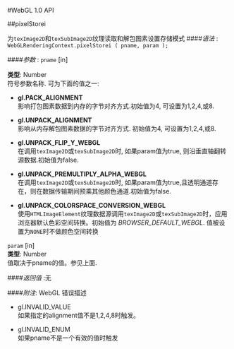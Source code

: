 #WebGL 1.0 API


##pixelStorei

为`texImage2D`和`texSubImage2D`纹理读取和解包图素设置存储模式
####_语法_ :
`WebGLRenderingContext.pixelStorei ( pname, param );`

####_参数_ :
`pname` [in]

**类型**: Number  
符号参数名称. 可为下面的值之一:  

* __gl.PACK_ALIGNMENT__  
影响打包图素数据到内存的字节对齐方式.初始值为4, 可设置为1,2,4,或8.
 
* __gl.UNPACK_ALIGNMENT__  
影响从内存解包图素数据的字节对齐方式. 初始值为4, 可设置为1,2,4,或8.
  
* __gl.UNPACK_FLIP_Y_WEBGL__  
在调用`texImage2D`或`texSubImage2D`时, 如果param值为true, 则沿垂直轴翻转源数据.初始值为false.

* __gl.UNPACK_PREMULTIPLY_ALPHA_WEBGL__  
在调用`texImage2D`或`texSubImage2D`时, 如果param值为true,且透明通道存在，则在数据传输期间预乘其他颜色通道.初始值为false.

* __gl.UNPACK_COLORSPACE_CONVERSION_WEBGL__  
使用`HTMLImageElement`纹理数据源调用`texImage2D`或`texSubImage2D`时，应用浏览器默认色彩空间转换。初始值为 _BROWSER_DEFAULT_WEBGL_. 值被设置为`NONE`时不做颜色空间转换
 
`param` [in]  
**类型**: Number  
值取决于pname的值。参见上面.

####_返回值_ :无

####_附注_:
WebGL 错误描述  

* gl.INVALID_VALUE	
如果指定的alignment值不是1,2,4,8时触发。  

* gl.INVALID_ENUM  
如果pname不是一个有效的值时触发
